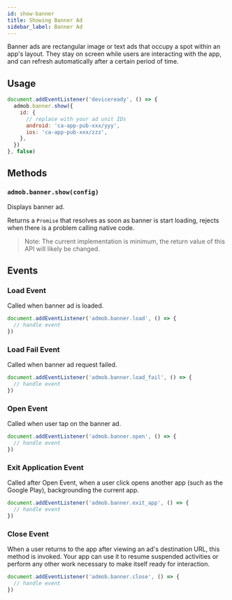 ```yaml
---
id: show-banner
title: Showing Banner Ad
sidebar_label: Banner Ad
---
```


Banner ads are rectangular image or text ads that occupy a spot within an app's layout. They stay on screen while users are interacting with the app, and can refresh automatically after a certain period of time.

## Usage

```js
document.addEventListener('deviceready', () => {
  admob.banner.show({
    id: {
      // replace with your ad unit IDs
      android: 'ca-app-pub-xxx/yyy',
      ios: 'ca-app-pub-xxx/zzz',
    },
  })
}, false)
```

## Methods

### `admob.banner.show(config)`

Displays banner ad.

Returns a `Promise` that resolves as soon as banner is start loading, rejects when there is a problem calling native code.

> Note: The current implementation is minimum, the return value of this API will likely be changed.

## Events

### Load Event

Called when banner ad is loaded.

```js
document.addEventListener('admob.banner.load', () => {
  // handle event
})
```

### Load Fail Event

Called when banner ad request failed.

```js
document.addEventListener('admob.banner.load_fail', () => {
  // handle event
})
```

### Open Event

Called when user tap on the banner ad.

```js
document.addEventListener('admob.banner.open', () => {
  // handle event
})
```

### Exit Application Event

Called after Open Event, when a user click opens another app (such as the Google Play), backgrounding the current app.

```js
document.addEventListener('admob.banner.exit_app', () => {
  // handle event
})
```

### Close Event

When a user returns to the app after viewing an ad's destination URL, this method is invoked. Your app can use it to resume suspended activities or perform any other work necessary to make itself ready for interaction.

```js
document.addEventListener('admob.banner.close', () => {
  // handle event
})
```

